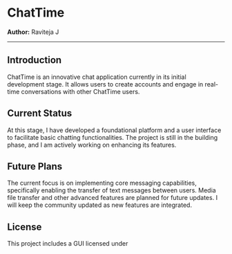 # ChatTime

**Author:** Raviteja J

---

## Introduction

ChatTime is an innovative chat application currently in its initial development stage. It allows users to create accounts and engage in real-time conversations with other ChatTime users.

## Current Status

At this stage, I have developed a foundational platform and a user interface to facilitate basic chatting functionalities. The project is still in the building phase, and I am actively working on enhancing its features.

## Future Plans

The current focus is on implementing core messaging capabilities, specifically enabling the transfer of text messages between users. Media file transfer and other advanced features are planned for future updates. I will keep the community updated as new features are integrated.

## License

This project includes a GUI licensed under 

